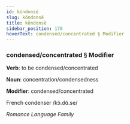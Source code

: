 ```yaml
---
id: köndonsë
slug: köndonsë
title: köndonsë
sidebar_position: 170
hoverText: condensed/concentrated § Modifier
---
```


### condensed/concentrated § Modifier

**Verb**: to be condensed/concentrated

**Noun**: concentration/condensedness

**Modifier**: condensed/concentrated

French condenser /kɔ̃.dɑ̃.se/

*Romance Language Family*